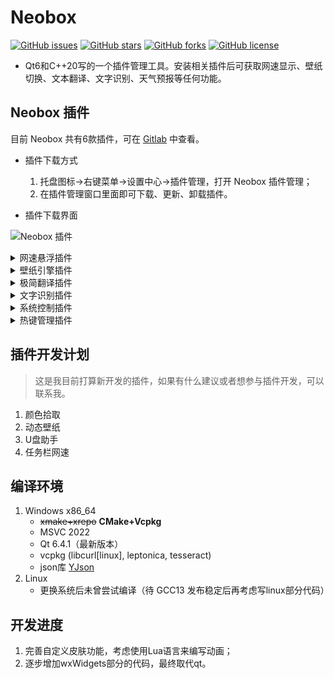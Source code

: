 # Neobox

[![GitHub issues](https://img.shields.io/github/issues/yjmthu/Neobox.svg)](https://github.com/yjmthu/Neobox/issues) [![GitHub stars](https://img.shields.io/github/stars/yjmthu/Neobox.svg)](https://github.com/yjmthu/Neobox/stargazers) [![GitHub forks](https://img.shields.io/github/forks/yjmthu/Neobox.svg)](https://github.com/yjmthu/Neobox/network/members) [![GitHub license](https://img.shields.io/badge/license-MIT-blue.svg)](https://raw.githubusercontent.com/yjmthu/Neobox/master/LICENSE)

- Qt6和C++20写的一个插件管理工具。安装相关插件后可获取网速显示、壁纸切换、文本翻译、文字识别、天气预报等任何功能。

## Neobox 插件

目前 Neobox 共有6款插件，可在 [Gitlab](https://gitlab.com/yjmthu1/neoboxplg) 中查看。

- 插件下载方式
    1. 托盘图标->右键菜单->设置中心->插件管理，打开 Neobox 插件管理；
    2. 在插件管理窗口里面即可下载、更新、卸载插件。

- 插件下载界面

![Neobox 插件](https://cloud.tsinghua.edu.cn/f/c5b662d65cf2474d94c5/?dl=1)

<details>
<summary>网速悬浮插件</summary>

功能：网速、内存、CPU占用显示。

1. 原生样式

    ![](https://cloud.tsinghua.edu.cn/f/cb162e06a23e4d42a772/?dl=1)
    <!-- ![](./screenshots/%E5%B1%8F%E5%B9%95%E6%88%AA%E5%9B%BE%202022-11-13%20234151.png) -->

2. 卫士样式

    ![](https://cloud.tsinghua.edu.cn/f/42ef9aa2d55444759783/?dl=1)
    <!-- ![](./screenshots/%E5%B1%8F%E5%B9%95%E6%88%AA%E5%9B%BE%202022-11-13%20233907.png) -->

3. 管家样式

    ![](https://cloud.tsinghua.edu.cn/f/1688364ff8d8477888b9/?dl=1)
    <!-- ![](./screenshots/%E5%B1%8F%E5%B9%95%E6%88%AA%E5%9B%BE%202022-11-13%20233257.png) -->


4. 毒霸样式

    ![](https://cloud.tsinghua.edu.cn/f/2ed05e162e12420f83d4/?dl=1)
    <!-- ![](./screenshots/%E5%B1%8F%E5%B9%95%E6%88%AA%E5%9B%BE%202022-11-14%20212223.png) -->

> 你可以使用内置的这四种皮肤，也可以自己创建一个皮肤。

</details>

<details>
<summary>壁纸引擎插件</summary>

+ 手动切换、定时切换、收藏夹、黑名单
+ 网络壁纸源
    - Awesome Wallpapers: <https://wallhaven.cc/>
    - Bing: <https://www.bing.com/>
    - Unsplash: <https://unsplash.com/>
    - 小歪: <https://api.ixiaowai.cn/>
    - 其他壁纸Api链接（必须是直接在浏览器打开就能看到图片的链接，例如<https://source.unsplash.com/random/2500x1600>）
+ 本地壁纸源
    - 可遍历壁纸文件夹
    - 可调用脚本获取本地壁纸路径
    - 用户收藏夹内的壁纸
+ 拖拽壁纸源
    - 如果安装了网速悬浮插件的话，可以拖拽网页或者本地的图片到悬浮窗，也是可以设置壁纸的。
+ 屏幕截图

![](https://cloud.tsinghua.edu.cn/f/f1bec3fe13a94a9794a5/?dl=1)

![](https://cloud.tsinghua.edu.cn/f/7db62f1da80f4374b742/?dl=1)

</details>


<details>
<summary>极简翻译插件</summary>

- 简介：普通模式调用百度翻译Api，查词模式调用有道翻译Api。

![极简翻译](https://cloud.tsinghua.edu.cn/f/ad12e8d1452549789dc1/?dl=1)

</details>

<details>
<summary>文字识别插件</summary>

- 简介：截图识别多种语言文字，需要自行下载相应语言的训练数据。目前依赖于极简翻译插件来输出识别结果。

![文字识别](https://cloud.tsinghua.edu.cn/f/612106e8c64c49c393c8/?dl=1)

![文字识别](https://cloud.tsinghua.edu.cn/f/42e2e76532a2416aa9fa/?dl=1)

</details>

<details>
<summary>系统控制插件</summary>

- 简介：提供防止息屏、右键复制、快速关机、重启、睡眠等功能。

![系统控制](https://cloud.tsinghua.edu.cn/f/c27ae43c1ca242419ad6/?dl=1)

</details>

<details>
<summary>热键管理插件</summary>

- 简介：注册并捕获系统全局热键，并将结果发送至相应插件。至于插件具体作何反应与此插件无关。

![热键管理](https://cloud.tsinghua.edu.cn/f/11eae0e195d6402685d9/?dl=1)

</details>

## 插件开发计划

> 这是我目前打算新开发的插件，如果有什么建议或者想参与插件开发，可以联系我。

1. 颜色拾取
2. 动态壁纸
3. U盘助手
4. 任务栏网速

## 编译环境

1. Windows x86_64
    - <del>xmake+xrepo</del> **CMake+Vcpkg**
    - MSVC 2022
    - Qt 6.4.1（最新版本）
    - vcpkg (libcurl[linux], leptonica, tesseract)
    - json库 [YJson](https://github.com/yjmthu/YJson)
2. Linux
    - 更换系统后未曾尝试编译（待 GCC13 发布稳定后再考虑写linux部分代码）


## 开发进度

1. 完善自定义皮肤功能，考虑使用Lua语言来编写动画；
2. 逐步增加wxWidgets部分的代码，最终取代qt。
